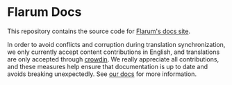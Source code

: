 # Flarum Docs

This repository contains the source code for [Flarum's docs site](https://docs.flarum.org).

In order to avoid conflicts and corruption during translation synchronization, we only currently accept content contributions in English, and translations are only accepted through [crowdin](https://crowdin.com/project/flarum-docs). We really appreciate all contributions, and these measures help ensure that documentation is up to date and avoids breaking unexpectedly. See [our docs](https://docs.flarum.org/contributing-docs-translations) for more information.
